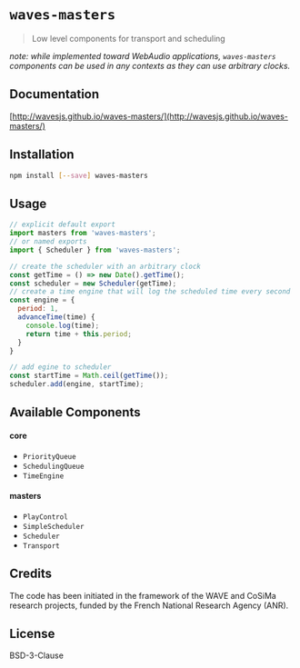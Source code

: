 # `waves-masters`

> Low level components for transport and scheduling

_note: while implemented toward WebAudio applications, `waves-masters` components can be used in any contexts as they can use arbitrary clocks._

## Documentation

[http://wavesjs.github.io/waves-masters/](http://wavesjs.github.io/waves-masters/)

## Installation

```sh
npm install [--save] waves-masters
```

## Usage

```js
// explicit default export
import masters from 'waves-masters';
// or named exports
import { Scheduler } from 'waves-masters';

// create the scheduler with an arbitrary clock
const getTime = () => new Date().getTime();
const scheduler = new Scheduler(getTime);
// create a time engine that will log the scheduled time every second
const engine = {
  period: 1,
  advanceTime(time) {
    console.log(time);
    return time + this.period;
  }
}

// add egine to scheduler
const startTime = Math.ceil(getTime());
scheduler.add(engine, startTime);
```

## Available Components

#### core

- `PriorityQueue`
- `SchedulingQueue`
- `TimeEngine`

#### masters

- `PlayControl`
- `SimpleScheduler`
- `Scheduler`
- `Transport`      

## Credits

The code has been initiated in the framework of the WAVE and CoSiMa research projects, funded by the French National Research Agency (ANR). 

## License

BSD-3-Clause
